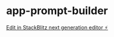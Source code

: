 # app-prompt-builder

[Edit in StackBlitz next generation editor ⚡️](https://stackblitz.com/~/github.com/mamertofabian/app-prompt-builder)